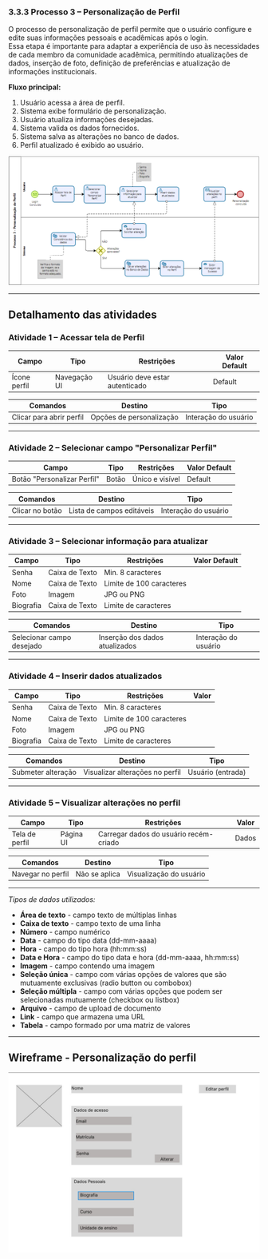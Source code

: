 ### 3.3.3 Processo 3 – Personalização de Perfil

O processo de personalização de perfil permite que o usuário configure e edite suas informações pessoais e acadêmicas após o login.  
Essa etapa é importante para adaptar a experiência de uso às necessidades de cada membro da comunidade acadêmica, permitindo atualizações de dados, inserção de foto, definição de preferências e atualização de informações institucionais.  

**Fluxo principal:**  
1. Usuário acessa a área de perfil.  
2. Sistema exibe formulário de personalização.  
3. Usuário atualiza informações desejadas.  
4. Sistema valida os dados fornecidos.  
5. Sistema salva as alterações no banco de dados.  
6. Perfil atualizado é exibido ao usuário.  

![PROCESSO 3 - Personalização de Perfil](../images/p3_PersonalizacaoPerfil.png "Modelo BPMN do Processo 3.")

---

## Detalhamento das atividades  

### Atividade 1 – Acessar tela de Perfil 

| **Campo**         | **Tipo**       | **Restrições**                 | **Valor Default**  |
|-------------------|----------------|--------------------------------|------------|
| Ícone perfil      | Navegação UI   | Usuário deve estar autenticado |  Default   |

| **Comandos**      | **Destino**            | **Tipo**   |
|-------------------|------------------------|------------|
| Clicar para abrir perfil| Opções de personalização | Interação do usuário |

---

### Atividade 2 – Selecionar campo "Personalizar Perfil" 

| **Campo**             | **Tipo**        | **Restrições**    | **Valor Default** |
|-----------------------|-----------------|-------------------|-------------------|
| Botão "Personalizar Perfil" | Botão     | Único e visível   |    Default        |

| **Comandos**          | **Destino**               | **Tipo**             |
|-----------------------|---------------------------|----------------------|
| Clicar no botão       | Lista de campos editáveis | Interação do usuário |


---

### Atividade 3 – Selecionar informação para atualizar 

| Campo | Tipo | Restrições |  **Valor Default** |
|-------|------|------------|------------|
| Senha | Caixa de Texto | Min. 8 caracteres| |
| Nome  | Caixa de Texto | Limite de 100 caracteres | | |
| Foto  | Imagem         | JPG ou PNG | | |
| Biografia | Caixa de Texto |  Limite de caracteres | |


| **Comandos**       | **Destino**                | **Tipo**   |
|--------------------|----------------------------|------------|
| Selecionar campo desejado| Inserção dos dados atualizados    | Interação do usuário |

---

### Atividade 4 – Inserir dados atualizados

| Campo | Tipo | Restrições |  **Valor** |
|-------|------|------------|------------|
| Senha | Caixa de Texto | Min. 8 caracteres| |
| Nome  | Caixa de Texto | Limite de 100 caracteres | | |
| Foto  | Imagem         | JPG ou PNG | | |
| Biografia | Caixa de Texto |  Limite de caracteres | |


| **Comandos**       | **Destino**                | **Tipo**   |
|--------------------|----------------------------|------------|
| Submeter alteração | Visualizar alterações no perfil | Usuário (entrada) |

---

### Atividade 5 – Visualizar alterações no perfil 

| **Campo**            | **Tipo**    | **Restrições**                         | **Valor** |
|----------------------|-------------|----------------------------------------|-----------|
| Tela de perfil       | Página UI   | Carregar dados do usuário recém-criado | Dados     |

| **Comandos**       | **Destino**          | **Tipo**   |
|--------------------|----------------------|------------|
| Navegar no perfil  | Não se aplica        | Visualização do usuário |

---

_Tipos de dados utilizados:_  

* **Área de texto** - campo texto de múltiplas linhas  
* **Caixa de texto** - campo texto de uma linha  
* **Número** - campo numérico  
* **Data** - campo do tipo data (dd-mm-aaaa)  
* **Hora** - campo do tipo hora (hh:mm:ss)  
* **Data e Hora** - campo do tipo data e hora (dd-mm-aaaa, hh:mm:ss)  
* **Imagem** - campo contendo uma imagem  
* **Seleção única** - campo com várias opções de valores que são mutuamente exclusivas (radio button ou combobox)  
* **Seleção múltipla** - campo com várias opções que podem ser selecionadas mutuamente (checkbox ou listbox)  
* **Arquivo** - campo de upload de documento  
* **Link** - campo que armazena uma URL  
* **Tabela** - campo formado por uma matriz de valores  

---

## Wireframe - Personalização do perfil

![WIREFRAME - PROCESSO 3 - Personalização](../images/wireframe_personalizacao.png)
